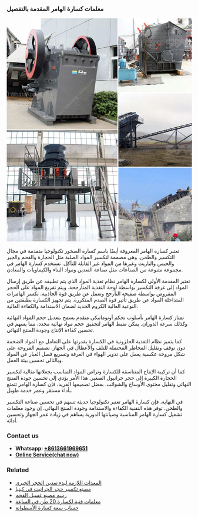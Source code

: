 <h3>معلمات كسارة الهامر المقدمة بالتفصيل</h3><img src='1701854292.jpg' alt=''><p>تعتبر كسارة الهامر المعروفة أيضًا باسم كسارة الصخور تكنولوجيا متقدمة في مجال التكسير والطحن. وهي مصممة لتكسير المواد الصلبة مثل الحجارة والفحم والجير والجبس والباريت وغيرها من المواد غير القابلة للتآكل. تستخدم كسارة الهامر في مجموعة متنوعة من الصناعات مثل صناعة التعدين ومواد البناء والكيماويات والمعادن.</p><p>تعتبر المقدمة الأولى لكسارة الهامر نظام تغذية المواد الذي يتم تطبيقه عن طريق إرسال المواد إلى غرفة التكسير بواسطة لوحة التغذية المتأرجحة. ويتم تفريغ المواد على الحجر المقروص بواسطة صفيحة التأرجح وتعمل عن طريق قوة الجاذبية. تكسر الهامرات المتداخلة المواد عن طريق تأثير قوة الصدم المتكررة. يتم تجهيز الكسارة بطبقتين من النوعية العالية الكروم الحديد لضمان الاستدامة والكفاءة العالية.</p><p>تمتاز كسارة الهامر بأسلوب تحكم أوتوماتيكي متقدم يسمح بتعديل حجم المواد النهائية وكذلك سرعة الدوران. يمكن ضبط الهامر لتحقيق حجم مواد نهائية محدد، مما يسهم في تحسين كفاءة الإنتاج وجودة المنتج النهائي.</p><p>كما يتميز نظام التغذية الحلزونية في الكسارة بقدرتها على التعامل مع المواد الضخمة دون توقف وتقليل المخاطر المحتملة للتلف والأعطال في الجهاز. تصميم المروحة على شكل مروحة عكسية يعمل على تدوير الهواء في الغرفة وتسريع فصل الغبار عن المواد وبالتالي تحسين بيئة العمل.</p><p>كما أن تركيبة الإنتاج المتناسقة للكسارة وتراص المواد المناسب يجعلانها مثالية لتكسير الحجارة الكبيرة إلى حجر جرانيول الصغير. هذا الأمر يؤدي إلى تحسين جودة المنتج النهائي وتقليل محتوى الأوساخ والشوائب. بفضل تصميمها الفريد، فإن كسارة الهامر تتمتع بأداء مستقر وعمر خدمة طويل.</p><p>في النهاية، فإن كسارة الهامر تعتبر تكنولوجيا حديثة تسهم في تحسين صناعة التكسير والطحن. توفر هذه التقنية الكفاءة والاستدامة وجودة المنتج النهائي. إن وجود معلمات تشغيل كسارة الهامر المناسبة وصيانتها الدورية يساهم في زيادة عمر الجهاز وتحسين أدائه.</p><h3>Contact us</h3><ul><li><strong>Whatsapp:&nbsp;<a href="https://wa.me/8613661969651">+8613661969651</a></strong></li><li><a href="https://swt.shibang-china.com/?git&amp;zhl&amp;معلمات كسارة الهامر المقدمة بالتفصيل"><strong>Online Service(chat now)</strong></a></li></ul><h3>Related</h3><ul><li><a href='المعدات اللازمة لبدء تعدين الحجر الجيري.md'>المعدات اللازمة لبدء تعدين الحجر الجيري</a></li><li><a href='مصنع تكسير حجر الجرانيت في كينيا.md'>مصنع تكسير حجر الجرانيت في كينيا</a></li><li><a href='رسم مصنع غسيل الفحم.md'>رسم مصنع غسيل الفحم</a></li><li><a href='معلمات فنية لكسارة 20 طن في الساعة.md'>معلمات فنية لكسارة 20 طن في الساعة</a></li><li><a href='حساب سعة كسارة الأسطوانة.md'>حساب سعة كسارة الأسطوانة</a></li></ul>
